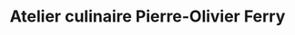 ---
title: "Atelier culinaire Pierre-Olivier Ferry"
url: /metis-sur-mer/atelier-culinaire-pierre-olivier-ferry/
shop: convenience
---